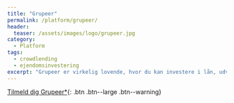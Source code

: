 ```yaml
---
title: "Grupeer"
permalink: /platform/grupeer/
header:
  teaser: /assets/images/logo/grupeer.jpg
category:
  - Platform
tags:
  - crowdlending
  - ejendomsinvestering
excerpt: "Grupeer er virkelig lovende, hvor du kan investere i lån, udviklingsprojekter og snart kvadratmeter på ejendomsmarkedet."
---
```


[Tilmeld dig Grupeer*](/go/grupeer/){: .btn .btn--large .btn--warning}
